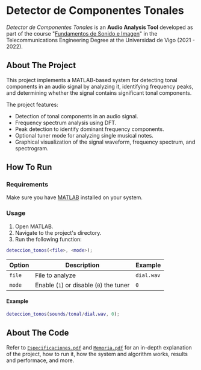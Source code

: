 # Detector de Componentes Tonales
*Detector de Componentes Tonales* is an **Audio Analysis Tool** developed as part of the course "[Fundamentos de Sonido e Imagen](https://secretaria.uvigo.gal/docnet-nuevo/guia_docent/?centre=305&ensenyament=V05G301V01&assignatura=V05G301V01209&any_academic=2021_22)" in the Telecommunications Engineering Degree at the Universidad de Vigo (2021 - 2022).

## About The Project
This project implements a MATLAB-based system for detecting tonal components in an audio signal by analyzing it, identifying frequency peaks, and determining whether the signal contains significant tonal components.

The project features:
- Detection of tonal components in an audio signal.
- Frequency spectrum analysis using DFT.
- Peak detection to identify dominant frequency components.
- Optional tuner mode for analyzing single musical notes.
- Graphical visualization of the signal waveform, frequency spectrum, and spectrogram.

## How To Run
### Requirements
Make sure you have [MATLAB](https://www.mathworks.com/products/matlab.html) installed on your system.

### Usage
1. Open MATLAB.
2. Navigate to the project's directory.
3. Run the following function:
```matlab
deteccion_tonos(<file>, <mode>);
```
| Option | Description | Example |
|--------|-------------|---------|
| `file` | File to analyze | `dial.wav` |
| `mode` | Enable (`1`) or disable (`0`) the tuner | `0` |

#### Example
```matlab
deteccion_tonos(sounds/tonal/dial.wav, 0);
```

## About The Code
Refer to [`Especificaciones.pdf`](docs/Memoria.pdf) and [`Memoria.pdf`](docs/Memoria.pdf) for an in-depth explanation of the project, how to run it, how the system and algorithm works, results and performace, and more.
